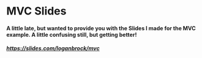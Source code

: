 # MVC Slides
#### A little late, but wanted to provide you with the Slides I made for the MVC example. A little confusing still, but getting better!
##### https://slides.com/loganbrock/mvc
